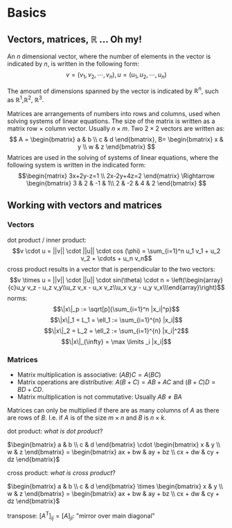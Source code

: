 # Basics
## Vectors, matrices, $\mathbb{R}$ ... Oh my!
An $n$ dimensional vector, where the number of elements in the vector is indicated by $n$, is written in the following form:
$$v=(v_1,v_2, \cdots, v_n), u=(u_1,u_2,\cdots, u_n)$$ 

The amount of dimensions spanned by the vector is indicated by $\mathbb{R}^n$, such as $\mathbb{R}^1$,$\mathbb{R}^2$, $\mathbb{R}^3$.

Matrices are arrangements of numbers into rows and columns, used when solving systems of linear equations. The size of the matrix is written as a matrix row $\times$ column vector. Usually $n \times m$. Two $2 \times 2$ vectors are written as:
$$ A =
\begin{bmatrix}
   a & b \\
   c & d
\end{bmatrix}, B= 
\begin{bmatrix}
   x & y \\
   w & z
\end{bmatrix}
$$
Matrices are used in the solving of systems of linear equations, where the following system is written in the indicated form:
$$\begin{matrix}
   3x+2y-z=1 \\
   2x-2y+4z=2 
\end{matrix}
\Rightarrow
\begin{bmatrix}
   3 & 2 & -1 & 1\\
   2 & -2 & 4 & 2
\end{bmatrix}
$$

## Working with vectors and matrices
### Vectors

dot product / inner product: 
$$v \cdot u = ||v|| \cdot ||u|| \cdot cos (\phi) = \sum_{i=1}^n u_1 v_1 + u_2 v_2 + \cdots + u_n v_n$$
cross product results in a vector that is perpendicular to the two vectors:
$$v \times u = ||v|| \cdot ||u|| \cdot sin(\theta) \cdot n =  \left(\begin{array}{c}u_y v_z - u_z v_y\\u_z v_x - u_x v_z\\u_x v_y - u_y v_x\\\end{array}\right)$$
norms:
$$\|x\|_p := \sqrt[p]{\sum_{i=1}^n |x_i|^p}$$
$$\|x\|_1 = L_1 = \ell_1 := \sum_{i=1}^{n} |x_i|$$
$$\|x\|_2 = L_2 = \ell_2 := \sum_{i=1}^{n} |x_i|^2$$
$$\|x\|_{\infty} = \max \limits _i |x_i|$$

### Matrices
* Matrix multiplication is associative: $(AB)C = A(BC)$
* Matrix operations are distributive: $A(B + C) = AB + AC$ and $(B + C)D = BD + CD$.
* Matrix multiplication is not commutative: Usually $AB \ne BA$

Matrices can only be multiplied if there are as many columns of $A$ as there are rows of $B$. I.e. if $A$ is of the size $m \times n$ and $B$ is $n \times k$. 

dot product:
_what is dot product_?

$\begin{bmatrix}
   a & b \\
   c & d
\end{bmatrix} \cdot 
\begin{bmatrix}
   x & y \\
   w & z
\end{bmatrix} = \begin{bmatrix}
   ax + bw & ay + bz \\
   cx + dw & cy + dz
\end{bmatrix}$

cross product:
_what is cross product_?

$\begin{bmatrix}
   a & b \\
   c & d
\end{bmatrix} \times 
\begin{bmatrix}
   x & y \\
   w & z
\end{bmatrix} = \begin{bmatrix}
   ax + bw & ay + bz \\
   cx + dw & cy + dz
\end{bmatrix}$


transpose: $[A^\mathrm{T}]_{ij} = [A]_{ji}$: "mirror over main diagonal"
